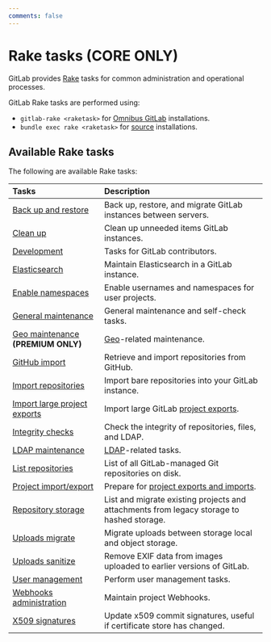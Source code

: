 ```yaml
---
comments: false
---
```


# Rake tasks **(CORE ONLY)**

GitLab provides [Rake](https://ruby.github.io/rake/) tasks for common administration and operational processes.

GitLab Rake tasks are performed using:

- `gitlab-rake <raketask>` for [Omnibus GitLab](https://docs.gitlab.com/omnibus/README.html) installations.
- `bundle exec rake <raketask>` for [source](../install/installation.md) installations.

## Available Rake tasks

The following are available Rake tasks:

| Tasks                                                                                      | Description                                                                               |
|:-------------------------------------------------------------------------------------------|:------------------------------------------------------------------------------------------|
| [Back up and restore](backup_restore.md)                                                   | Back up, restore, and migrate GitLab instances between servers.                           |
| [Clean up](cleanup.md)                                                                     | Clean up unneeded items GitLab instances.                                                 |
| [Development](../development/rake_tasks.md)                                                | Tasks for GitLab contributors.                                                            |
| [Elasticsearch](../integration/elasticsearch.md#gitlab-elasticsearch-rake-tasks)           | Maintain Elasticsearch in a GitLab instance.                                              |
| [Enable namespaces](features.md)                                                           | Enable usernames and namespaces for user projects.                                        |
| [General maintenance](../administration/raketasks/maintenance.md)                          | General maintenance and self-check tasks.                                                 |
| [Geo maintenance](../administration/raketasks/geo.md) **(PREMIUM ONLY)**                   | [Geo](../administration/geo/replication/index.md)-related maintenance.                    |
| [GitHub import](../administration/raketasks/github_import.md)                              | Retrieve and import repositories from GitHub.                                             |
| [Import repositories](import.md)                                                           | Import bare repositories into your GitLab instance.                                       |
| [Import large project exports](../development/import_project.md#importing-via-a-rake-task) | Import large GitLab [project exports](../user/project/settings/import_export.md).         |
| [Integrity checks](../administration/raketasks/check.md)                                   | Check the integrity of repositories, files, and LDAP.                                     |
| [LDAP maintenance](../administration/raketasks/ldap.md)                                    | [LDAP](../administration/auth/ldap.md)-related tasks.                                     |
| [List repositories](list_repos.md)                                                         | List of all GitLab-managed Git repositories on disk.                                      |
| [Project import/export](../administration/raketasks/project_import_export.md)              | Prepare for [project exports and imports](../user/project/settings/import_export.md).     |
| [Repository storage](../administration/raketasks/storage.md)                               | List and migrate existing projects and attachments from legacy storage to hashed storage. |
| [Uploads migrate](../administration/raketasks/uploads/migrate.md)                          | Migrate uploads between storage local and object storage.                                 |
| [Uploads sanitize](../administration/raketasks/uploads/sanitize.md)                        | Remove EXIF data from images uploaded to earlier versions of GitLab.                      |
| [User management](user_management.md)                                                      | Perform user management tasks.                                                            |
| [Webhooks administration](web_hooks.md)                                                    | Maintain project Webhooks.                                                                |
| [X509 signatures](x509_signatures.md)                                                      | Update x509 commit signatures, useful if certificate store has changed.                   |
